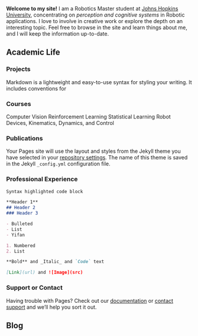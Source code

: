 <!-- You can use the [editor on GitHub](https://github.com/yifanyin11/yifanyin11.github.io/edit/main/index.md) to maintain and preview the content for your website in Markdown files. -->

**Welcome to my site!** I am a Robotics Master student at [Johns Hopkins University](https://www.jhu.edu/), concentrating on _perception and cognitive systems_ in Robotic applications. I love to involve in  creative work or explore the depth on an interesting topic. Feel free to browse in the site and learn things about me, and I will keep the information up-to-date.

## Academic Life

### Projects
Markdown is a lightweight and easy-to-use syntax for styling your writing. It includes conventions for

### Courses
Computer Vision
Reinforcement Learning
Statistical Learning 
Robot Devices, Kinematics, Dynamics, and Control

### Publications
Your Pages site will use the layout and styles from the Jekyll theme you have selected in your [repository settings](https://github.com/yifanyin11/yifanyin11.github.io/settings/pages). The name of this theme is saved in the Jekyll `_config.yml` configuration file.

### Professional Experience
```markdown
Syntax highlighted code block

**Header 1**
## Header 2
### Header 3

- Bulleted
- List
- Yifan

1. Numbered
2. List

**Bold** and _Italic_ and `Code` text

[Link](url) and ![Image](src)
```


### Support or Contact

Having trouble with Pages? Check out our [documentation](https://docs.github.com/categories/github-pages-basics/) or [contact support](https://support.github.com/contact) and we’ll help you sort it out.

## Blog


